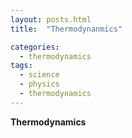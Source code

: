 ```yaml
---
layout: posts.html
title:  "Thermodynanmics"

categories:
  - thermodynamics
tags:
  - science
  - physics
  - thermodynamics
---
```



**Thermodynamics**
